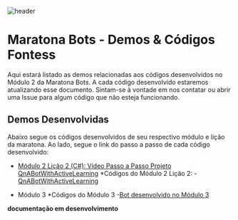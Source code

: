 ![header](https://user-images.githubusercontent.com/2198735/34947967-e7469c50-f9f2-11e7-89f4-60cd1d295b39.png)

# Maratona Bots - Demos & Códigos Fontess

Aqui estará listado as demos relacionadas aos códigos desenvolvidos no Módulo 2 da Maratona Bots. A cada código desenvolvido estaremos atualizando esse documento. Sintam-se à vontade em nos contatar ou abrir uma Issue para algum código que não esteja funcionando.

## Demos Desenvolvidas

Abaixo segue os códigos desenvolvidos de seu respectivo módulo e lição da maratona. Ao lado, segue o link do passo a passo de cada código desenvolvido:

- [Módulo 2 Lição 2 (C#): Vídeo Passo a Passo Projeto QnABotWithActiveLearning](https://www.youtube.com/watch?v=sE6NlaRqosk)
    *Códigos do Módulo 2 Lição 2:
        - [QnABotWithActiveLearning](https://github.com/CommunityBootcamp/Maratona-BOTs/tree/master/Demos/Modulo_2_Licao_2/QnABotWithActiveLearning)

- Módulo 3
    *Códigos do Módulo 3
        -[Bot desenvolvido no Módulo 3](https://github.com/CommunityBootcamp/Maratona-BOTs/tree/master/Demos/Modulo_3)

**documentação em desenvolvimento**